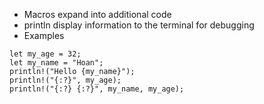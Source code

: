 * Macros expand into additional code
* println display information to the terminal for debugging
* Examples
```
let my_age = 32;
let my_name = "Hoan";
println!("Hello {my_name}");
println!("{:?}", my_age);
println!("{:?} {:?}", my_name, my_age);
```